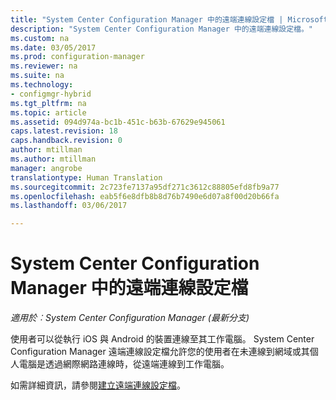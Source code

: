 ```yaml
---
title: "System Center Configuration Manager 中的遠端連線設定檔 | Microsoft Docs"
description: "System Center Configuration Manager 中的遠端連線設定檔。"
ms.custom: na
ms.date: 03/05/2017
ms.prod: configuration-manager
ms.reviewer: na
ms.suite: na
ms.technology:
- configmgr-hybrid
ms.tgt_pltfrm: na
ms.topic: article
ms.assetid: 094d974a-bc1b-451c-b63b-67629e945061
caps.latest.revision: 18
caps.handback.revision: 0
author: mtillman
ms.author: mtillman
manager: angrobe
translationtype: Human Translation
ms.sourcegitcommit: 2c723fe7137a95df271c3612c88805efd8fb9a77
ms.openlocfilehash: eab5f6e8dfb8b8d76b7490e6d07a8f00d20b66fa
ms.lasthandoff: 03/06/2017

---
```

# <a name="remote-connection-profiles-in-system-center-configuration-manager"></a>System Center Configuration Manager 中的遠端連線設定檔

*適用於︰System Center Configuration Manager (最新分支)*

使用者可以從執行 iOS 與 Android 的裝置連線至其工作電腦。 System Center Configuration Manager 遠端連線設定檔允許您的使用者在未連線到網域或其個人電腦是透過網際網路連線時，從遠端連線到工作電腦。

如需詳細資訊，請參閱[建立遠端連線設定檔](../../compliance/deploy-use/create-remote-connection-profiles.md)。

